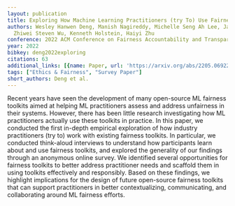```yaml
---
layout: publication
title: Exploring How Machine Learning Practitioners (try To) Use Fairness Toolkits
authors: Wesley Hanwen Deng, Manish Nagireddy, Michelle Seng Ah Lee, Jatinder Singh,
  Zhiwei Steven Wu, Kenneth Holstein, Haiyi Zhu
conference: 2022 ACM Conference on Fairness Accountability and Transparency
year: 2022
bibkey: deng2022exploring
citations: 63
additional_links: [{name: Paper, url: 'https://arxiv.org/abs/2205.06922'}]
tags: ["Ethics & Fairness", "Survey Paper"]
short_authors: Deng et al.
---
```

Recent years have seen the development of many open-source ML fairness
toolkits aimed at helping ML practitioners assess and address unfairness in
their systems. However, there has been little research investigating how ML
practitioners actually use these toolkits in practice. In this paper, we
conducted the first in-depth empirical exploration of how industry
practitioners (try to) work with existing fairness toolkits. In particular, we
conducted think-aloud interviews to understand how participants learn about and
use fairness toolkits, and explored the generality of our findings through an
anonymous online survey. We identified several opportunities for fairness
toolkits to better address practitioner needs and scaffold them in using
toolkits effectively and responsibly. Based on these findings, we highlight
implications for the design of future open-source fairness toolkits that can
support practitioners in better contextualizing, communicating, and
collaborating around ML fairness efforts.